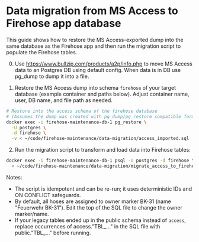 # Data migration from MS Access to Firehose app database

This guide shows how to restore the MS Access-exported dump into the same database as the Firehose app and then run the
migration script to populate the Firehose tables.

0) Use https://www.bullzip.com/products/a2p/info.php to move MS Access data to an Postgres DB using default config. When
   data is in DB use pg_dump to dump it into a file.

1) Restore the MS Access dump into schema `firehose` of your target database (example container and paths below).
   Adjust container name, user, DB name, and file path as needed.

```bash
# Restore into the access schema of the firehose database
# (Assumes the dump was created with pg_dump/pg_restore compatible format)
docker exec -i firehose-maintenance-db-1 pg_restore \
  -U postgres \
  -d firehose \
  -v < ~/code/firehose-maintenance/data-migration/access_imported.sql
```

2) Run the migration script to transform and load data into Firehose tables:

```bash
docker exec -i firehose-maintenance-db-1 psql -U postgres -d firehose \
  < ~/code/firehose-maintenance/data-migration/migrate_access_to_firehose.sql
```

Notes:

- The script is idempotent and can be re-run; it uses deterministic IDs and ON CONFLICT safeguards.
- By default, all hoses are assigned to owner marker BK-31 (name "Feuerwehr BK-31"). Edit the top of the SQL file to
  change the owner marker/name.
- If your legacy tables ended up in the public schema instead of `access`, replace occurrences of access."TBL_…" in the
  SQL file with public."TBL_…" before running.
